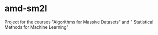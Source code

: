 # amd-sm2l
Project for the courses "Algorithms for Massive Datasets" and " Statistical Methods for Machine Learning"

